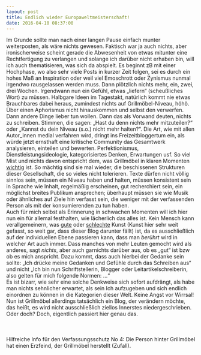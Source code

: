 ```yaml
---
layout: post
title: Endlich wieder Europaweltmeisterschaft!
date: 2016-04-10 08:37:00
---
```


Im Grunde sollte man nach einer langen Pause einfach munter weiterposten, als wäre nichts gewesen. Faktisch war ja auch nichts, aber ironischerweise scheint gerade die Abwesenheit von etwas mitunter eine Rechtfertigung zu verlangen und solange ich darüber nicht erhaben bin, will ich auch thematisieren, was sich da abspielt. Es beginnt zB mit einer Hochphase, wo also sehr viele Posts in kurzer Zeit folgen, sei es durch ein hohes Maß an Inspiration oder weil viel Emoschrott oder Zynismus nunmal irgendwo rausgelassen werden muss. Dann plötzlich nichts mehr, ein, zwei, drei Wochen. Irgendwann nun ein Gefühl, etwas „liefern“ (scheußliches Wort) zu müssen. Halbgare Ideen im Tagestakt, natürlich kommt nie etwas Brauchbares dabei heraus, zumindest nichts auf Grillmöbel-Niveau, höhö. Über einen Aphorismus nicht hinauskommen und selbst den verwerfen. Dann andere Dinge lieber tun wollen. Dann das als Vorwand deuten, nichts zu schreiben. Stimmen, die sagen: „Hast du denn nichts mehr mitzuteilen?“ oder „Kannst du dein Niveau (s.o.) nicht mehr halten?“. Die Art, wie mit allen Autor\_innen medial verfahren wird, dringt ins Freizeitbloggertum ein, als würde jetzt ernsthaft eine kritische Community das Gesamtwerk analysieren, einteilen und bewerten. Perfektionismus, Dienstleistungsideologie, kategorisiertes Denken, Erwartungen usf. So viel Mist und nichts davon entspricht dem, was Grillmöbel in klaren Momenten  [wichtig](http://grillmoebel.github.io/2015/06/16/fiftyfourth-post/) ist. So mächtig sind sie mal wieder, die beschissenen Strukturen dieser Gesellschaft, die so vieles nicht tolerieren. Texte dürfen nicht völlig sinnlos sein, müssen ein Niveau haben und halten, müssen konsistent sein in Sprache wie Inhalt, regelmäßig erscheinen, gut recherchiert sein, ein möglichst breites Publikum ansprechen; überhaupt müssen sie wie Musik oder ähnliches auf Ziele hin verfasst sein, die weniger mit der verfassenden Person als mit der konsumierenden zu tun haben.
<br> Auch für mich selbst als Erinnerung in schwachen Momenten will ich hier nun ein für allemal festhalten, wie lächerlich das alles ist. Kein Mensch kann verallgemeinern, was [gute](https://www.youtube.com/watch?v=cUMghCHCi7s) oder [schlechte](http://grillmoebel.github.io/2015/03/02/thirtyninth-post/) Kunst (Kunst hier sehr weit gefasst, so weit gar, dass dieser Blog darunter fällt) ist, da es ausschließlich auf der individuellen Ebene passieren kann, dass man *berührt* wird in welcher Art auch immer. Dass manches von mehr Leuten gemocht wird als anderes, sagt *nichts*, aber auch garnichts darüber aus, ob es „gut“ ist bzw ob es mich anspricht. Dazu kommt, dass auch hierbei der Gedanke sein sollte: „Ich drücke meine Gedanken und Gefühle durch das Schreiben aus“ und nicht „Ich bin nun Schriftstellerin, Blogger oder Leitartikelschreiberin, also gelten für mich folgende Normen: ...“
<br> Es ist bizarr, wie sehr eine solche Denkweise sich sofort aufdrängt, als habe man nichts sehnlicher erwartet, als sein Ich aufzugeben und sich endlich einordnen zu können in die Kategorien dieser Welt. Keine Angst vor Wirrsal!<br>
Nun ist Grillmöbel allerdings tatsächlich ein Blog, der verändern möchte, das heißt, es wird nicht ausschließlich ziellos Innerstes niedergeschrieben. Oder doch? Doch, eigentlich passiert hier genau das.<br><br><br><br>
Hilfreiche Info für den Verfassungsschutz No 4: Die Person hinter Grillmöbel hat einen Erzfeind, der Grillmöbel herstellt (Zufall).
